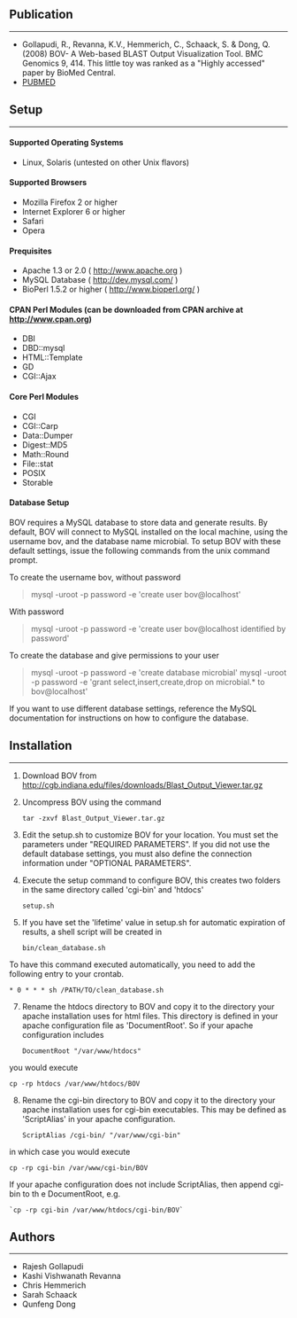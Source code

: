 ## Publication
-----------------
* Gollapudi, R., Revanna, K.V., Hemmerich, C., Schaack, S. & Dong, Q. (2008) BOV- A Web-based BLAST Output Visualization Tool. BMC Genomics 9, 414. This little toy was ranked as a "Highly accessed" paper by BioMed Central.
* [PUBMED](http://www.ncbi.nlm.nih.gov/pubmed/18793422)

## Setup
-----------------

#### Supported Operating Systems
* Linux, Solaris (untested on other Unix flavors)

#### Supported Browsers
* Mozilla Firefox 2 or higher
* Internet Explorer 6 or higher
* Safari
* Opera

#### Prequisites
* Apache 1.3 or 2.0 ( http://www.apache.org )
* MySQL Database ( http://dev.mysql.com/ )
* BioPerl 1.5.2 or higher ( http://www.bioperl.org/ )

#### CPAN Perl Modules (can be downloaded from CPAN archive at http://www.cpan.org)
* DBI
* DBD::mysql
* HTML::Template
* GD
* CGI::Ajax

#### Core Perl Modules
* CGI
* CGI::Carp
* Data::Dumper
* Digest::MD5
* Math::Round
* File::stat
* POSIX
* Storable

#### Database Setup 
BOV requires a MySQL database to store data and generate results. By default, BOV will connect to MySQL installed on the local machine, using the username bov, and the database name microbial. To setup BOV with these default settings, issue the following commands from the unix command prompt.

To create the username bov, without password

> mysql -uroot -p password -e 'create user bov@localhost'

With password

> mysql -uroot -p password -e 'create user bov@localhost identified by password'

To create the database and give permissions to your user
    
> mysql -uroot -p password -e 'create database microbial'
> mysql -uroot -p password -e 'grant select,insert,create,drop on microbial.* to bov@localhost'

If you want to use different database settings, reference the MySQL documentation for instructions on how to configure the database.


## Installation
------------

1. Download BOV from http://cgb.indiana.edu/files/downloads/Blast_Output_Viewer.tar.gz

2. Uncompress BOV using the command 

    `tar -zxvf Blast_Output_Viewer.tar.gz`

3. Edit the setup.sh to customize BOV for your location. You must set the parameters under "REQUIRED PARAMETERS". If you did not use the default database settings, you must also define the connection information under "OPTIONAL PARAMETERS".


5. Execute the setup command to configure BOV, this creates two folders in the same 
directory called 'cgi-bin' and 'htdocs'

    `setup.sh`

6. If you have set the 'lifetime' value in setup.sh for automatic expiration of results, a shell script will be created in

    `bin/clean_database.sh`

To have this command executed automatically, you need to add the following entry to your crontab.

    * 0 * * * sh /PATH/TO/clean_database.sh
       
7. Rename the htdocs directory to BOV and copy it to the directory your apache installation uses for html files. This directory is defined in your apache configuration file as 'DocumentRoot'. So if your apache configuration includes

    `DocumentRoot "/var/www/htdocs"`

you would execute

    cp -rp htdocs /var/www/htdocs/BOV

8. Rename the cgi-bin directory to BOV and copy it to the directory your apache installation uses for cgi-bin executables. This may be defined as 'ScriptAlias' in your apache configuration.

    `ScriptAlias /cgi-bin/ "/var/www/cgi-bin"`

in which case you would execute

    cp -rp cgi-bin /var/www/cgi-bin/BOV

If your apache configuration does not include ScriptAlias, then append cgi-bin to th
e DocumentRoot, e.g.

    `cp -rp cgi-bin /var/www/htdocs/cgi-bin/BOV`

## Authors
-----------
* Rajesh Gollapudi
* Kashi Vishwanath Revanna
* Chris Hemmerich
* Sarah Schaack
* Qunfeng Dong
